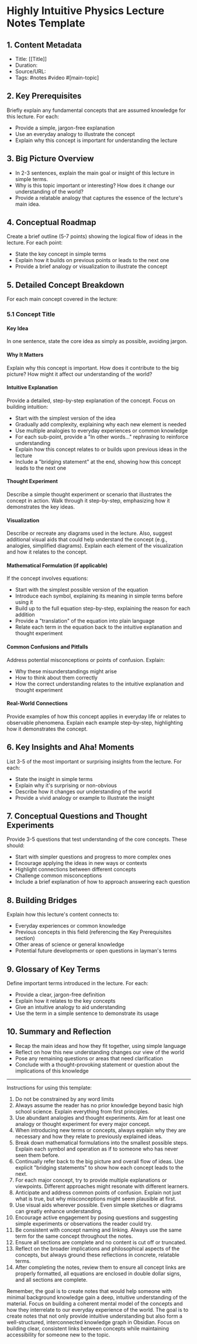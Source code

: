# Highly Intuitive Physics Lecture Notes Template

## 1. Content Metadata
- Title: [[Title]]
- Duration:
- Source/URL:
- Tags: #notes #video #[main-topic]

## 2. Key Prerequisites
Briefly explain any fundamental concepts that are assumed knowledge for this lecture. For each:
- Provide a simple, jargon-free explanation
- Use an everyday analogy to illustrate the concept
- Explain why this concept is important for understanding the lecture

## 3. Big Picture Overview
- In 2-3 sentences, explain the main goal or insight of this lecture in simple terms.
- Why is this topic important or interesting? How does it change our understanding of the world?
- Provide a relatable analogy that captures the essence of the lecture's main idea.

## 4. Conceptual Roadmap
Create a brief outline (5-7 points) showing the logical flow of ideas in the lecture. For each point:
- State the key concept in simple terms
- Explain how it builds on previous points or leads to the next one
- Provide a brief analogy or visualization to illustrate the concept

## 5. Detailed Concept Breakdown
For each main concept covered in the lecture:

### 5.1 Concept Title

#### Key Idea
In one sentence, state the core idea as simply as possible, avoiding jargon.

#### Why It Matters
Explain why this concept is important. How does it contribute to the big picture? How might it affect our understanding of the world?

#### Intuitive Explanation
Provide a detailed, step-by-step explanation of the concept. Focus on building intuition:
- Start with the simplest version of the idea
- Gradually add complexity, explaining why each new element is needed
- Use multiple analogies to everyday experiences or common knowledge
- For each sub-point, provide a "In other words..." rephrasing to reinforce understanding
- Explain how this concept relates to or builds upon previous ideas in the lecture
- Include a "bridging statement" at the end, showing how this concept leads to the next one

#### Thought Experiment
Describe a simple thought experiment or scenario that illustrates the concept in action. Walk through it step-by-step, emphasizing how it demonstrates the key ideas.

#### Visualization
Describe or recreate any diagrams used in the lecture. Also, suggest additional visual aids that could help understand the concept (e.g., analogies, simplified diagrams). Explain each element of the visualization and how it relates to the concept.

#### Mathematical Formulation (if applicable)
If the concept involves equations:
- Start with the simplest possible version of the equation
- Introduce each symbol, explaining its meaning in simple terms before using it
- Build up to the full equation step-by-step, explaining the reason for each addition
- Provide a "translation" of the equation into plain language
- Relate each term in the equation back to the intuitive explanation and thought experiment

#### Common Confusions and Pitfalls
Address potential misconceptions or points of confusion. Explain:
- Why these misunderstandings might arise
- How to think about them correctly
- How the correct understanding relates to the intuitive explanation and thought experiment

#### Real-World Connections
Provide examples of how this concept applies in everyday life or relates to observable phenomena. Explain each example step-by-step, highlighting how it demonstrates the concept.

## 6. Key Insights and Aha! Moments
List 3-5 of the most important or surprising insights from the lecture. For each:
- State the insight in simple terms
- Explain why it's surprising or non-obvious
- Describe how it changes our understanding of the world
- Provide a vivid analogy or example to illustrate the insight

## 7. Conceptual Questions and Thought Experiments
Provide 3-5 questions that test understanding of the core concepts. These should:
- Start with simpler questions and progress to more complex ones
- Encourage applying the ideas in new ways or contexts
- Highlight connections between different concepts
- Challenge common misconceptions
- Include a brief explanation of how to approach answering each question

## 8. Building Bridges
Explain how this lecture's content connects to:
- Everyday experiences or common knowledge
- Previous concepts in this field (referencing the Key Prerequisites section)
- Other areas of science or general knowledge
- Potential future developments or open questions in layman's terms

## 9. Glossary of Key Terms
Define important terms introduced in the lecture. For each:
- Provide a clear, jargon-free definition
- Explain how it relates to the key concepts
- Give an intuitive analogy to aid understanding
- Use the term in a simple sentence to demonstrate its usage

## 10. Summary and Reflection
- Recap the main ideas and how they fit together, using simple language
- Reflect on how this new understanding changes our view of the world
- Pose any remaining questions or areas that need clarification
- Conclude with a thought-provoking statement or question about the implications of this knowledge

---
Instructions for using this template:
1. Do not be constrained by any word limits
2. Always assume the reader has no prior knowledge beyond basic high school science. Explain everything from first principles.
3. Use abundant analogies and thought experiments. Aim for at least one analogy or thought experiment for every major concept.
4. When introducing new terms or concepts, always explain why they are necessary and how they relate to previously explained ideas.
5. Break down mathematical formulations into the smallest possible steps. Explain each symbol and operation as if to someone who has never seen them before.
6. Continually refer back to the big picture and overall flow of ideas. Use explicit "bridging statements" to show how each concept leads to the next.
7. For each major concept, try to provide multiple explanations or viewpoints. Different approaches might resonate with different learners.
8. Anticipate and address common points of confusion. Explain not just what is true, but why misconceptions might seem plausible at first.
9. Use visual aids wherever possible. Even simple sketches or diagrams can greatly enhance understanding.
10. Encourage active engagement by posing questions and suggesting simple experiments or observations the reader could try.
11. Be consistent with concept naming and linking. Always use the same term for the same concept throughout the notes.
12. Ensure all sections are complete and no content is cut off or truncated.
13. Reflect on the broader implications and philosophical aspects of the concepts, but always ground these reflections in concrete, relatable terms.
14. After completing the notes, review them to ensure all concept links are properly formatted, all equations are enclosed in double dollar signs, and all sections are complete.

Remember, the goal is to create notes that would help someone with minimal background knowledge gain a deep, intuitive understanding of the material. Focus on building a coherent mental model of the concepts and how they interrelate to our everyday experience of the world. The goal is to create notes that not only provide intuitive understanding but also form a well-structured, interconnected knowledge graph in Obsidian. Focus on building clear, consistent links between concepts while maintaining accessibility for someone new to the topic.

